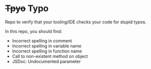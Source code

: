 # ~~Tpyo~~ Typo

Repo to verify that your tooling/IDE checks your code for stupid typos. 

In this repo, you should find:

* Incorrect spelling in comment
* Incorrect spelling in variable name
* Incorrect spelling in function name
* Call to non-existent method on object
* JSDoc: Undocumented parameter
